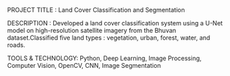 PROJECT TITLE : Land Cover Classification and Segmentation

DESCRIPTION :
Developed a land cover classification system using a U-Net model on high-resolution satellite imagery from the Bhuvan dataset.Classified five land types : vegetation, urban, forest, water, and roads.


TOOLS & TECHNOLOGY:
Python,
Deep Learning,
Image Processing,
Computer Vision,
OpenCV,
CNN,
Image Segmentation

